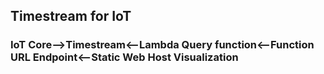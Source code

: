 ## Timestream for IoT

### IoT Core-->Timestream<--Lambda Query function<--Function URL Endpoint<--Static Web Host Visualization
